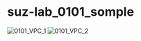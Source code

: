 suz-lab_0101_somple
==================
![0101_VPC_1](https://cacoo.com/diagrams/c9AfWIgKpSO15Sy7-3BDFA.png)
![0101_VPC_2](https://cacoo.com/diagrams/c9AfWIgKpSO15Sy7-1414D.png)
